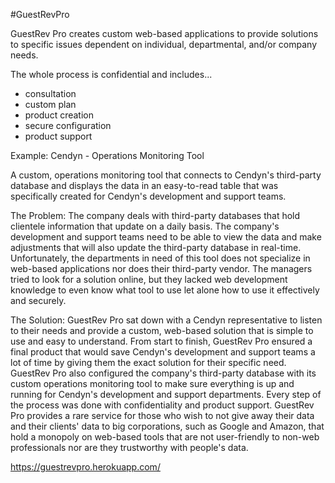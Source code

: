 #GuestRevPro

GuestRev Pro creates custom web-based applications to provide solutions to specific issues dependent on individual, departmental, and/or company needs.

The whole process is confidential and includes...
   - consultation
   - custom plan
   - product creation
   - secure configuration
   - product support

Example: Cendyn - Operations Monitoring Tool

A custom, operations monitoring tool that connects to Cendyn's third-party database and displays the data in an easy-to-read table that was specifically created for Cendyn's development and support teams.

The Problem: The company deals with third-party databases that hold clientele information that update on a daily basis. The company's development and support teams need to be able to view the data and make adjustments that will also update the third-party database in real-time. Unfortunately, the departments in need of this tool does not specialize in web-based applications nor does their third-party vendor. The managers tried to look for a solution online, but they lacked web development knowledge to even know what tool to use let alone how to use it effectively and securely.

The Solution: GuestRev Pro sat down with a Cendyn representative to listen to their needs and provide a custom, web-based solution that is simple to use and easy to understand. From start to finish, GuestRev Pro ensured a final product that would save Cendyn's development and support teams a lot of time by giving them the exact solution for their specific need. GuestRev Pro also configured the company's third-party database with its custom operations monitoring tool to make sure everything is up and running for Cendyn's development and support departments. Every step of the process was done with confidentiality and product support. GuestRev Pro provides a rare service for those who wish to not give away their data and their clients' data to big corporations, such as Google and Amazon, that hold a monopoly on web-based tools that are not user-friendly to non-web professionals nor are they trustworthy with people's data.

https://guestrevpro.herokuapp.com/